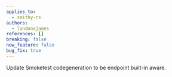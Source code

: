 ```yaml
---
applies_to:
  - smithy-rs
authors:
  - landonxjames
references: []
breaking: false
new_feature: false
bug_fix: true
---
```


Update Smoketest codegeneration to be endpoint built-in aware.
